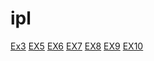 # ipl
<html>
  <body>
    <a href="Ex3/Ex3/main.html">Ex3</a>
    <a href="exp5/basic.html">EX5</a>
    <a href="exp6/basic.html">EX6</a>
    <a href="exp7/basic.html">EX7</a>
    <a href="exp8/basic.html">EX8</a>
    <a href="exp9/basic.html">EX9</a>
    <a href="exp10/reg.html">EX10</a>
  </body>
  </html>
  
